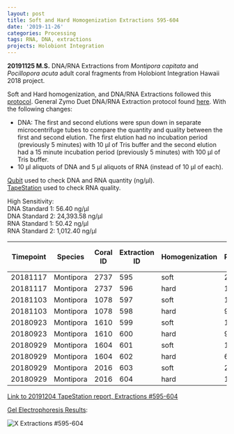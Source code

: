 ```yaml
---
layout: post
title: Soft and Hard Homogenization Extractions 595-604
date: '2019-11-26'
categories: Processing
tags: RNA, DNA, extractions
projects: Holobiont Integration
---
```


**20191125 M.S.**
DNA/RNA Extractions from *Montipora capitata* and *Pocillopora acuta* adult coral fragments from Holobiont Integration Hawaii 2018 project.  

Soft and Hard homogenization, and DNA/RNA Extractions followed this [protocol](https://github.com/emmastrand/EmmaStrand_Notebook/blob/master/_posts/2019-06-05-Soft-and-Hard-Homogenization-Protocol.md). General Zymo Duet DNA/RNA Extraction protocol found [here](https://github.com/emmastrand/EmmaStrand_Notebook/blob/master/_posts/2019-05-31-Zymo-Duet-RNA-DNA-Extraction-Protocol.md). With the following changes:  
- DNA: The first and second elutions were spun down in separate microcentrifuge tubes to compare the quantity and quality between the first and second elution. The first elution had no incubation period (previously 5 minutes) with 10 μl of Tris buffer and the second elution had a 15 minute incubation period (previously 5 minutes) with 100 μl of Tris buffer.  
- 10 μl aliquots of DNA and 5 μl aliquots of RNA (instead of 10 μl of each).  


[Qubit](https://github.com/emmastrand/EmmaStrand_Notebook/blob/master/_posts/2019-05-31-Qubit-Protocol.md) used to check DNA and RNA quantity (ng/μl).  
[TapeStation](https://github.com/emmastrand/EmmaStrand_Notebook/blob/master/_posts/2019-05-31-TapeStation-Protocol.md) used to check RNA quality.

High Sensitivity:  
DNA Standard 1:  56.40 ng/μl  
DNA Standard 2:  24,393.58 ng/μl  
RNA Standard 1:  50.42 ng/μl  
RNA Standard 2:  1,012.40 ng/μl

| Timepoint | Species   | Coral ID | Extraction ID | Homogenization | DNA Reading 1 | DNA Reading 2 | Average DNA ng/μl | RNA Reading 1 | RNA Reading 2 | Average RNA ng/μl | RIN |
|-----------|-----------|----------|---------------|----------------|---------------|---------------|-------------------|---------------|---------------|-------------------|-----|
| 20181117  | Montipora | 2737     | 595           | soft           | 22.2          | 22            | 22.1              | 19.5          | 19.5          | 19.5              | 8.9 |
| 20181117  | Montipora | 2737     | 596           | hard           | 12.1          | 12            | 12.05             | 11.6          | 11.6          | 11.6              | NA  |
| 20181103  | Montipora | 1078     | 597           | soft           | 15.7          | 15.6          | 15.65             | 9.84          | 9.76          | 9.8               | 8.4 |
| 20181103  | Montipora | 1078     | 598           | hard           | 9.48          | 9.44          | 9.46              | 5.36          | 5.42          | 5.39              | NA  |
| 20180923  | Montipora | 1610     | 599           | soft           | 12.6          | 12.6          | 12.6              | 11.3          | 11.5          | 11.4              | 8.8 |
| 20180923  | Montipora | 1610     | 600           | hard           | 9.32          | 9.3           | 9.31              | 6.86          | 6.8           | 6.83              | NA  |
| 20180929  | Montipora | 1604     | 601           | soft           | 11.6          | 11.6          | 11.6              | 10.6          | 10.6          | 10.6              | 8.5 |
| 20180929  | Montipora | 1604     | 602           | hard           | 6.64          | 6.62          | 6.63              | 5.94          | 5.86          | 5.9               | NA  |
| 20180929  | Montipora | 2016     | 603           | soft           | 22.2          | 22.2          | 22.2              | 26.4          | 26.4          | 26.4              | 8.6 |
| 20180929  | Montipora | 2016     | 604           | hard           | 16            | 15.9          | 15.95             | 9.4           | 9.38          | 9.39              | NA  |

[Link to 20191204 TapeStation report, Extractions #595-604](https://github.com/emmastrand/EmmaStrand_Notebook/blob/master/TapeStation/2019-12-04%20-%2013.08.32.pdf)

[Gel Electrophoresis Results](https://github.com/emmastrand/EmmaStrand_Notebook/blob/master/_posts/2019-07-16-Gel-Electrophoresis-Protocol.md):

![X Extractions #595-604]()

